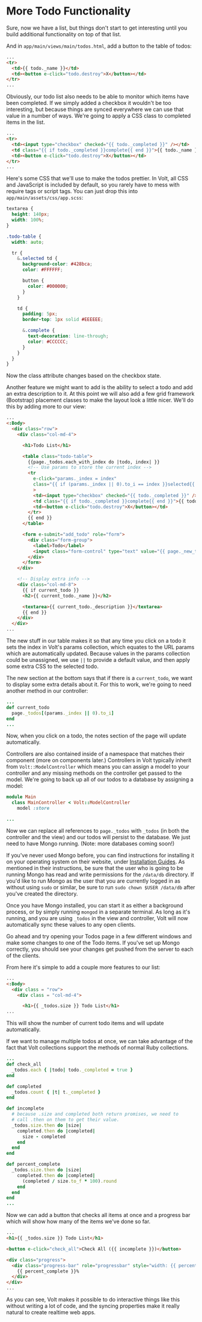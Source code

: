 # More Todo Functionality

Sure, now we have a list, but things don't start to get interesting until you build additional functionality on top of that list.

And in `app/main/views/main/todos.html`, add a button to the table of todos:

```html
...
<tr>
  <td>{{ todo._name }}</td>
  <td><button e-click="todo.destroy">X</button></td>
</tr>
...
```

Obviously, our todo list also needs to be able to monitor which items have been completed. If we simply added a checkbox it wouldn't be too interesting, but because things are synced everywhere we can use that value in a number of ways. We're going to apply a CSS class to completed items in the list.

```html
...
<tr>
  <td><input type="checkbox" checked="{{ todo._completed }}" /></td>
  <td class="{{ if todo._completed }}complete{{ end }}">{{ todo._name }}</td>
  <td><button e-click="todo.destroy">X</button></td>
</tr>
...
```

Here's some CSS that we'll use to make the todos prettier. In Volt, all CSS and JavaScript is included by default, so you rarely have to mess with require tags or script tags. You can just drop this into `app/main/assets/css/app.scss`:

```scss
textarea {
  height: 140px;
  width: 100%;
}

.todo-table {
  width: auto;

  tr {
    &.selected td {
      background-color: #428bca;
      color: #FFFFFF;

      button {
        color: #000000;
      }
    }

    td {
      padding: 5px;
      border-top: 1px solid #EEEEEE;

      &.complete {
        text-decoration: line-through;
        color: #CCCCCC;
      }
    }
  }
}
```

Now the class attribute changes based on the checkbox state.

Another feature we might want to add is the ability to select a todo and add an extra description to it. At this point we will also add a few grid framework (Bootstrap) placement classes to make the layout look a little nicer. We'll do this by adding more to our view:

```html
...
<:Body>
  <div class="row">
    <div class="col-md-4">

      <h1>Todo List</h1>

      <table class="todo-table">
        {{page._todos.each_with_index do |todo, index| }}
        <!-- Use params to store the current index -->
        <tr
          e-click="params._index = index"
          class="{{ if (params._index || 0).to_i == index }}selected{{ end }}"
          >
          <td><input type="checkbox" checked="{{ todo._completed }}" /></td>
          <td class="{{ if todo._completed }}complete{{ end }}">{{ todo._name }}</td>
          <td><button e-click="todo.destroy">X</button></td>
        </tr>
        {{ end }}
      </table>

      <form e-submit="add_todo" role="form">
        <div class="form-group">
          <label>Todo</label>
          <input class="form-control" type="text" value="{{ page._new_todo }}" />
        </div>
      </form>
    </div>

    <!-- Display extra info -->
    <div class="col-md-8">
      {{ if current_todo }}
      <h2>{{ current_todo._name }}</h2>

      <textarea>{{ current_todo._description }}</textarea>
      {{ end }}
    </div>
  </div>
...
```

The new stuff in our table makes it so that any time you click on a todo it sets the index in Volt's params collection, which equates to the URL params which are automatically updated.  Because values in the params collection could be unassigned, we use `||` to provide a default value, and then apply some extra CSS to the selected todo.

The new section at the bottom says that if there is a `current_todo`, we want to display some extra details about it. For this to work, we're going to need another method in our controller:

```ruby
...
def current_todo
  page._todos[(params._index || 0).to_i]
end
...
```

Now, when you click on a todo, the notes section of the page will update automatically.

Controllers are also contained inside of a namespace that matches their component (more on components later.)  Controllers in Volt typically inherit from `Volt::ModelController` which means you can assign a model to your controller and any missing methods on the controller get passed to the model.  We're going to back up all of our todos to a database by assigning a model:

```ruby
module Main
  class MainController < Volt::ModelController
    model :store

...
```

Now we can replace all references to `page._todos` with `_todos` (in both the controller and the view) and our todos will persist to the database. We just need to have Mongo running.  (Note: more databases coming soon!)

If you've never used Mongo before, you can find instructions for installing it on your operating system on their website, under [Installation Guides](http://docs.mongodb.org/manual/installation/). As mentioned in their instructions, be sure that the user who is going to be running Mongo has read and write permissions for the `/data/db` directory. If you'd like to run Mongo as the user that you are currently logged in as without using `sudo` or similar, be sure to run `sudo chown $USER /data/db` after you've created the directory.

Once you have Mongo installed, you can start it as either a background process, or by simply running `mongod` in a separate terminal. As long as it's running, and you are using `_todos` in the view and controller, Volt will now automatically sync these values to any open clients.

Go ahead and try opening your Todos page in a few different windows and make some changes to one of the Todo items. If you've set up Mongo correctly, you should see your changes get pushed from the server to each of the clients.

From here it's simple to add a couple more features to our list:

```html
...
<:Body>
  <div class = "row">
    <div class = "col-md-4">

      <h1>{{ _todos.size }} Todo List</h1>
...
```

This will show the number of current todo items and will update automatically.

If we want to manage multiple todos at once, we can take advantage of the fact that Volt collections support the methods of normal Ruby collections.

```ruby
...
def check_all
  _todos.each { |todo| todo._completed = true }
end

def completed
  _todos.count { |t| t._completed }
end

def incomplete
  # because .size and completed both return promises, we need to
  # call .then on them to get their value.
  _todos.size.then do |size|
    completed.then do |completed|
      size - completed
    end
  end
end

def percent_complete
  _todos.size.then do |size|
    completed.then do |completed|
      (completed / size.to_f * 100).round
    end
  end
end
...
```

Now we can add a button that checks all items at once and a progress bar which will show how many of the items we've done so far.

```html
...
<h1>{{ _todos.size }} Todo List</h1>

<button e-click="check_all">Check All ({{ incomplete }})</button>

<div class="progress">
  <div class="progress-bar" role="progressbar" style="width: {{ percent_complete }}%;" >
    {{ percent_complete }}%
  </div>
</div>
...
```

As you can see, Volt makes it possible to do interactive things like this without writing a lot of code, and the syncing properties make it really natural to create realtime web apps.
